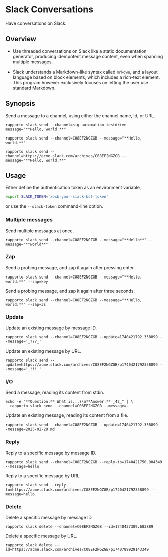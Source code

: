 # Slack Conversations

Have conversations on Slack.

## Overview

- Use threaded conversations on Slack like a static documentation generator,
  producing idempotent message content, even when spanning multiple messages.

- Slack understands a Markdown-like syntax called `mrkdwn`, and a layout language based
  on block elements, which includes a rich-text element.
  This program however exclusively focuses on letting the user use standard Markdown. 

## Synopsis

Send a message to a channel, using either the channel name, id, or URL.
```shell
rapporto slack send --channel=sig-automation-testdrive --message="**Hello, world.**"
```
```shell
rapporto slack send --channel=C08EF2NGZGB --message="**Hello, world.**"
```
```shell
rapporto slack send --channel=https://acme.slack.com/archives/C08EF2NGZGB --message="**Hello, world.**"
```

## Usage

Either define the authentication token as an environment variable,
```bash
export SLACK_TOKEN='xoxb-your-slack-bot-token'
```
or use the `--slack-token` command-line option.

### Multiple messages

Send multiple messages at once.
```shell
rapporto slack send --channel=C08EF2NGZGB --message="**Hello**" --message="**world**"
```

### Zap

Send a probing message, and zap it again after pressing enter.
```shell
rapporto slack send --channel=C08EF2NGZGB --message="**Hello, world.**" --zap=key
```

Send a probing message, and zap it again after three seconds.
```shell
rapporto slack send --channel=C08EF2NGZGB --message="**Hello, world.**" --zap=3s
```

### Update

Update an existing message by message ID.
```shell
rapporto slack send --channel=C08EF2NGZGB --update=1740421792.358899 --message='_???_'
```

Update an existing message by URL.
```shell
rapporto slack send --update=https://acme.slack.com/archives/C08EF2NGZGB/p1740421792358899 --message='_!!!_'
```

### I/O

Send a message, reading its content from stdin.
```shell
echo -e "**Question:** What is...?\n**Answer:** _42_" | \
  rapporto slack send --channel=C08EF2NGZGB --message=- 
```

Update an existing message, reading its content from a file.
```shell
rapporto slack send --channel=C08EF2NGZGB --update=1740421792.358899 --message=2025-02-28.md 
```

### Reply

Reply to a specific message by message ID.
```shell
rapporto slack send --channel=C08EF2NGZGB --reply-to=1740421750.904349 --message=hello
```

Reply to a specific message by URL.
```shell
rapporto slack send --reply-to=https://acme.slack.com/archives/C08EF2NGZGB/p1740421792358899 --message=hello
```

### Delete

Delete a specific message by message ID.
```shell
rapporto slack delete --channel=C08EF2NGZGB --id=1740437309.683889
```

Delete a specific message by URL.
```shell
rapporto slack delete --id=https://acme.slack.com/archives/C08EF2NGZGB/p1740789929143349
```
